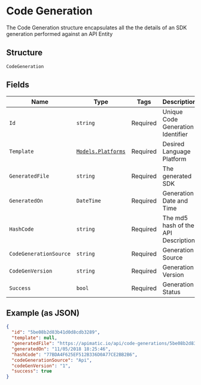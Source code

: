 
# Code Generation

The Code Generation structure encapsulates all the  the details of an SDK generation performed against an API Entity

## Structure

`CodeGeneration`

## Fields

| Name | Type | Tags | Description |
|  --- | --- | --- | --- |
| `Id` | `string` | Required | Unique Code Generation Identifier |
| `Template` | [`Models.Platforms`](../../doc/models/platforms.md) | Required | Desired Language Platform |
| `GeneratedFile` | `string` | Required | The generated SDK |
| `GeneratedOn` | `DateTime` | Required | Generation Date and Time |
| `HashCode` | `string` | Required | The md5 hash of the API Description |
| `CodeGenerationSource` | `string` | Required | Generation Source |
| `CodeGenVersion` | `string` | Required | Generation Version |
| `Success` | `bool` | Required | Generation Status |

## Example (as JSON)

```json
{
  "id": "5be08b2d83b41d0d8cdb3289",
  "template": null,
  "generatedFile": "https://apimatic.io/api/code-generations/5be08b2d83b41d0d8cdb3289/generated-sdk",
  "generatedOn": "11/05/2018 18:25:46",
  "hashCode": "77BDA4F625EF512B336D0A77CE2BB2B6",
  "codeGenerationSource": "Api",
  "codeGenVersion": "1",
  "success": true
}
```

